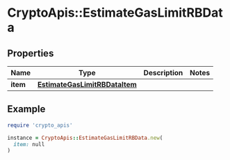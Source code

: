 # CryptoApis::EstimateGasLimitRBData

## Properties

| Name | Type | Description | Notes |
| ---- | ---- | ----------- | ----- |
| **item** | [**EstimateGasLimitRBDataItem**](EstimateGasLimitRBDataItem.md) |  |  |

## Example

```ruby
require 'crypto_apis'

instance = CryptoApis::EstimateGasLimitRBData.new(
  item: null
)
```

